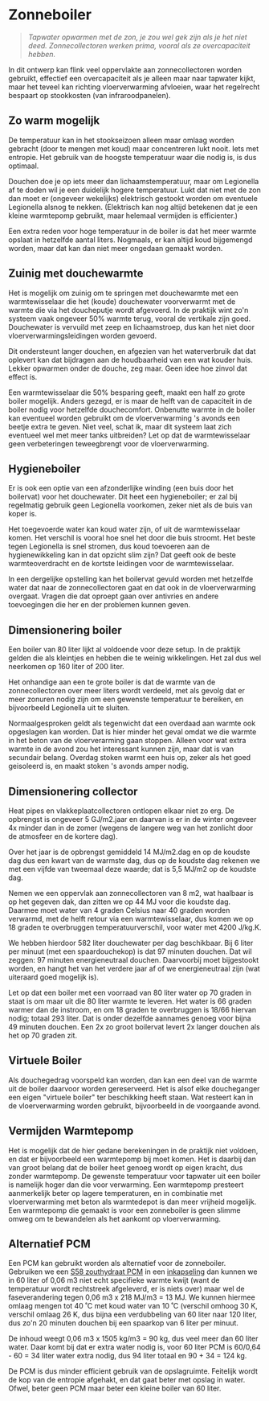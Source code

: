 # Zonneboiler

> *Tapwater opwarmen met de zon, je zou wel gek zijn als je het niet deed.
> Zonnecollectoren werken prima, vooral als ze overcapaciteit hebben.*

In dit ontwerp kan flink veel oppervlakte aan zonnecollectoren worden
gebruikt, effectief een overcapaciteit als je alleen maar naar tapwater
kijkt, maar het teveel kan richting vloerverwarming afvloeien, waar het
regelrecht bespaart op stookkosten (van infraroodpanelen).


## Zo warm mogelijk

De temperatuur kan in het stookseizoen alleen maar omlaag worden gebracht
(door te mengen met koud) maar concentreren lukt nooit.  Iets met entropie.
Het gebruik van de hoogste temperatuur waar die nodig is, is dus optimaal.

Douchen doe je op iets meer dan lichaamstemperatuur, maar om Legionella af
te doden wil je een duidelijk hogere temperatuur.  Lukt dat niet met de zon
dan moet er (ongeveer wekelijks) elektrisch gestookt worden om eventuele
Legionella alsnog te nekken.  (Elektrisch kan nog altijd betekenen dat je
een kleine warmtepomp gebruikt, maar helemaal vermijden is efficienter.)

Een extra reden voor hoge temperatuur in de boiler is dat het meer warmte
opslaat in hetzelfde aantal liters.  Nogmaals, er kan altijd koud bijgemengd
worden, maar dat kan dan niet meer ongedaan gemaakt worden.


## Zuinig met douchewarmte

Het is mogelijk om zuinig om te springen met douchewarmte met een
warmtewisselaar die het (koude) douchewater voorverwarmt met de
warmte die via het doucheputje wordt afgevoerd.  In de praktijk wint
zo'n systeem vaak ongeveer 50% warmte terug, vooral de vertikale zijn
goed.  Douchewater is vervuild met zeep en lichaamstroep, dus kan het
niet door vloerverwarmingsleidingen worden gevoerd.

Dit ondersteunt langer douchen, en afgezien van het waterverbruik dat
dat oplevert kan dat bijdragen aan de houdbaarheid van een wat kouder
huis.  Lekker opwarmen onder de douche, zeg maar.  Geen idee hoe zinvol
dat effect is.

Een warmtewisselaar die 50% besparing geeft, maakt een half zo grote
boiler mogelijk.  Anders gezegd, er is maar de helft van de capaciteit
in de boiler nodig voor hetzelfde douchecomfort.  Onbenutte warmte in
de boiler kan eventueel worden gebruikt om de vloerverwarming 's avonds
een beetje extra te geven.  Niet veel, schat ik, maar dit systeem laat
zich eventueel wel met meer tanks uitbreiden?  Let op dat de
warmtewisselaar geen verbeteringen teweegbrengt voor de vloerverwarming.


## Hygieneboiler

Er is ook een optie van een afzonderlijke winding (een buis door het
boilervat) voor het douchewater.  Dit heet een hygieneboiler; er zal
bij regelmatig gebruik geen Legionella voorkomen, zeker niet als de
buis van koper is.

Het toegevoerde water kan koud water zijn, of uit de warmtewisselaar
komen.  Het verschil is vooral hoe snel het door die buis stroomt.
Het beste tegen Legionella is snel stromen, dus koud toevoeren aan de
hygienewikkeling kan in dat opzicht slim zijn?  Dat geeft ook de beste
warmteoverdracht en de kortste leidingen voor de warmtewisselaar.

In een dergelijke opstelling kan het boilervat gevuld worden met
hetzelfde water dat naar de zonnecollectoren gaat en dat ook in de
vloerverwarming overgaat.  Vragen die dat oproept gaan over antivries
en andere toevoegingen die her en der problemen kunnen geven.


## Dimensionering boiler

Een boiler van 80 liter lijkt al voldoende voor deze setup.  In de
praktijk gelden die als kleintjes en hebben die te weinig wikkelingen.
Het zal dus wel neerkomen op 160 liter of 200 liter.

Het onhandige aan een te grote boiler is dat de warmte van de
zonnecollectoren over meer liters wordt verdeeld, met als gevolg
dat er meer zonuren nodig zijn om een gewenste temperatuur te
bereiken, en bijvoorbeeld Legionella uit te sluiten.

Normaalgesproken geldt als tegenwicht dat een overdaad aan warmte ook
opgeslagen kan worden.  Dat is hier minder het geval omdat we die
warmte in het beton van de vloerverarming gaan stoppen.  Alleen voor
wat extra warmte in de avond zou het interessant kunnen zijn, maar
dat is van secundair belang.  Overdag stoken warmt een huis op, zeker
als het goed geisoleerd is, en maakt stoken 's avonds amper nodig.


## Dimensionering collector

Heat pipes en vlakkeplaatcollectoren ontlopen elkaar niet zo erg.
De opbrengst is ongeveer 5 GJ/m2.jaar en daarvan is er in de
winter ongeveer 4x minder dan in de zomer (wegens de langere weg
van het zonlicht door de atmosfeer en de kortere dag).

Over het jaar is de opbrengst gemiddeld 14 MJ/m2.dag en op de koudste
dag dus een kwart van de warmste dag, dus op de koudste dag rekenen
we met een vijfde van tweemaal deze waarde; dat is 5,5 MJ/m2 op de
koudste dag.

Nemen we een oppervlak aan zonnecollectoren van 8 m2, wat haalbaar
is op het gegeven dak, dan zitten we op 44 MJ voor die koudste dag.
Daarmee moet water van 4 graden Celsius naar 40 graden worden
verwarmd, met de helft retour via een warmtewisselaar, dus komen
we op 18 graden te overbruggen temperatuurverschil, voor water met
4200 J/kg.K.

We hebben hierdoor 582 liter douchewater per dag beschikbaar.  Bij
6 liter per minuut (met een spaardouchekop) is dat 97 minuten
douchen.  Dat wil zeggen: 97 minuten energieneutraal douchen.
Daarvoorbij moet bijgestookt worden, en hangt het van het verdere
jaar af of we energieneutraal zijn (wat uiteraard goed mogelijk is).

Let op dat een boiler met een voorraad van 80 liter water op
70 graden in staat is om maar uit die 80 liter warmte te leveren.
Het water is 66 graden warmer dan de instroom, en om 18 graden
te overbruggen is 18/66 hiervan nodig; totaal 293 liter.  Dat is
onder dezelfde aannames genoeg voor bijna 49 minuten douchen.  Een
2x zo groot boilervat levert 2x langer douchen als het op 70 graden
zit.


## Virtuele Boiler

Als douchegedrag voorspeld kan worden, dan kan een deel van de
warmte uit de boiler daarvoor worden gereserveerd.  Het is alsof
elke doucheganger een eigen "virtuele boiler" ter beschikking
heeft staan.  Wat resteert kan in de vloerverwarming worden
gebruikt, bijvoorbeeld in de voorgaande avond.


## Vermijden Warmtepomp

Het is mogelijk dat de hier gedane berekeningen in de praktijk niet
voldoen, en dat er bijvoorbeeld een warmtepomp bij moet komen.  Het
is daarbij dan van groot belang dat de boiler heet genoeg wordt op
eigen kracht, dus zonder warmtepomp.  De gewenste temperatuur voor
tapwater uit een boiler is namelijk hoger dan die voor verwarming.
Een warmtepomp presteert aanmerkelijk beter op lagere temperaturen,
en in combinatie met vloerverwarming met beton als warmtedepot is
dan meer vrijheid mogelijk.  Een warmtepomp die gemaakt is voor een
zonneboiler is geen slimme omweg om te bewandelen als het aankomt
op vloerverwarming.


## Alternatief PCM

Een PCM kan gebruikt worden als alternatief voor de zonneboiler.
Gebruiken we een
[S58 zouthydraat PCM](https://www.pcmproducts.net/Salt_Hydrate_PCMs.htm)
in een
[inkapseling](https://www.pcmproducts.net/Encapsulated_PCMs.htm)
dan kunnen we in 60 liter of 0,06 m3 niet echt specifieke warmte
kwijt (want de temperatuur wordt rechtstreek afgeleverd, er is
niets over) maar wel de faseverandering tegen
0,06 m3 x 218 MJ/m3 = 13 MJ.  We kunnen hiermee omlaag mengen
tot 40 ˚C met koud water van 10 ˚C (verschil omhoog 30 K,
verschil omlaag 26 K, dus bijna een verdubbeling van 60 liter
naar 120 liter, dus zo'n 20 minuten douchen bij een spaarkop
van 6 liter per minuut.

De inhoud weegt 0,06 m3 x 1505 kg/m3 = 90 kg, dus veel meer dan
60 liter water.  Daar komt bij dat er extra water nodig is, voor
60 liter PCM is 60/0,64 - 60 = 34 liter water extra nodig, dus
94 liter totaal en 90 + 34 = 124 kg.

De PCM is dus minder efficient gebruik van de opslagruimte.
Feitelijk wordt de kop van de entropie afgehakt, en dat gaat
beter met opslag in water.  Ofwel, beter geen PCM maar beter
een kleine boiler van 60 liter.

